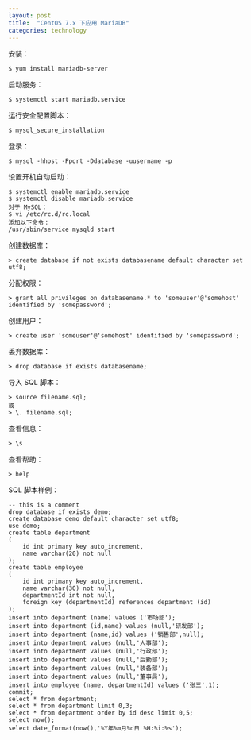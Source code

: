 ```yaml
---
layout: post
title:  "CentOS 7.x 下应用 MariaDB"
categories: technology
---
```

安装：

	$ yum install mariadb-server

启动服务：

	$ systemctl start mariadb.service

运行安全配置脚本：

	$ mysql_secure_installation

登录：

	$ mysql -hhost -Pport -Ddatabase -uusername -p

设置开机自动启动：

	$ systemctl enable mariadb.service
	$ systemctl disable mariadb.service
	对于 MySQL：
	$ vi /etc/rc.d/rc.local
	添加以下命令：
	/usr/sbin/service mysqld start

创建数据库：

	> create database if not exists databasename default character set utf8;

分配权限：

	> grant all privileges on databasename.* to 'someuser'@'somehost' identified by 'somepassword';

创建用户：

	> create user 'someuser'@'somehost' identified by 'somepassword';

丢弃数据库：

	> drop database if exists databasename;

导入 SQL 脚本：

	> source filename.sql;
	或
	> \. filename.sql;

查看信息：

	> \s

查看帮助：

	> help

SQL 脚本样例：

	-- this is a comment
	drop database if exists demo;
	create database demo default character set utf8;
	use demo;
	create table department
	(
		id int primary key auto_increment,
		name varchar(20) not null
	);
	create table employee
	(
		id int primary key auto_increment,
		name varchar(30) not null,
		departmentId int not null,
		foreign key (departmentId) references department (id)
	);
	insert into department (name) values ('市场部');
	insert into department (id,name) values (null,'研发部');
	insert into department (name,id) values ('销售部',null);
	insert into department values (null,'人事部');
	insert into department values (null,'行政部');
	insert into department values (null,'后勤部');
	insert into department values (null,'装备部');
	insert into department values (null,'董事局');
	insert into employee (name, departmentId) values ('张三',1);
	commit;
	select * from department;
	select * from department limit 0,3;
	select * from department order by id desc limit 0,5;
	select now();
	select date_format(now(),'%Y年%m月%d日 %H:%i:%s');
